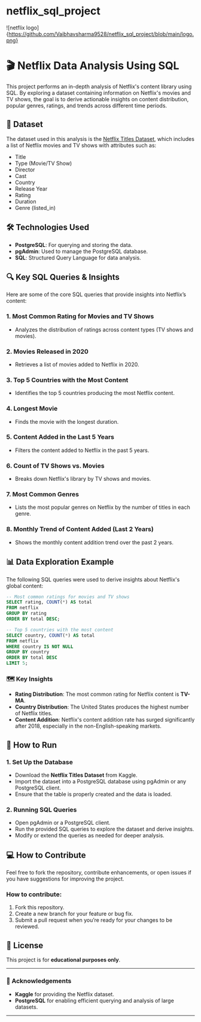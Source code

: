 # netflix_sql_project
![netflix logo]{https://github.com/Vaibhavsharma9528/netflix_sql_project/blob/main/logo.png}

# 🎬 Netflix Data Analysis Using SQL

This project performs an in-depth analysis of Netflix's content library using SQL. By exploring a dataset containing information on Netflix's movies and TV shows, the goal is to derive actionable insights on content distribution, popular genres, ratings, and trends across different time periods.

## 📁 Dataset

The dataset used in this analysis is the [Netflix Titles Dataset](https://www.kaggle.com/datasets/shivamb/netflix-shows), which includes a list of Netflix movies and TV shows with attributes such as:

- Title
- Type (Movie/TV Show)
- Director
- Cast
- Country
- Release Year
- Rating
- Duration
- Genre (listed_in)

## 🛠️ Technologies Used

- **PostgreSQL**: For querying and storing the data.
- **pgAdmin**: Used to manage the PostgreSQL database.
- **SQL**: Structured Query Language for data analysis.

## 🔍 Key SQL Queries & Insights

Here are some of the core SQL queries that provide insights into Netflix’s content:

### 1. **Most Common Rating for Movies and TV Shows**
   - Analyzes the distribution of ratings across content types (TV shows and movies).

### 2. **Movies Released in 2020**
   - Retrieves a list of movies added to Netflix in 2020.

### 3. **Top 5 Countries with the Most Content**
   - Identifies the top 5 countries producing the most Netflix content.

### 4. **Longest Movie**
   - Finds the movie with the longest duration.

### 5. **Content Added in the Last 5 Years**
   - Filters the content added to Netflix in the past 5 years.

### 6. **Count of TV Shows vs. Movies**
   - Breaks down Netflix's library by TV shows and movies.

### 7. **Most Common Genres**
   - Lists the most popular genres on Netflix by the number of titles in each genre.

### 8. **Monthly Trend of Content Added (Last 2 Years)**
   - Shows the monthly content addition trend over the past 2 years.

## 📊 Data Exploration Example

The following SQL queries were used to derive insights about Netflix's global content:

```sql
-- Most common ratings for movies and TV shows
SELECT rating, COUNT(*) AS total
FROM netflix
GROUP BY rating
ORDER BY total DESC;
````

```sql
-- Top 5 countries with the most content
SELECT country, COUNT(*) AS total
FROM netflix
WHERE country IS NOT NULL
GROUP BY country
ORDER BY total DESC
LIMIT 5;
```

### 🗺️ Key Insights

* **Rating Distribution**: The most common rating for Netflix content is **TV-MA**.
* **Country Distribution**: The United States produces the highest number of Netflix titles.
* **Content Addition**: Netflix's content addition rate has surged significantly after 2018, especially in the non-English-speaking markets.

## 🚀 How to Run

### 1. **Set Up the Database**

* Download the **Netflix Titles Dataset** from Kaggle.
* Import the dataset into a PostgreSQL database using pgAdmin or any PostgreSQL client.
* Ensure that the table is properly created and the data is loaded.

### 2. **Running SQL Queries**

* Open pgAdmin or a PostgreSQL client.
* Run the provided SQL queries to explore the dataset and derive insights.
* Modify or extend the queries as needed for deeper analysis.


## 💻 How to Contribute

Feel free to fork the repository, contribute enhancements, or open issues if you have suggestions for improving the project.

### How to contribute:

1. Fork this repository.
2. Create a new branch for your feature or bug fix.
3. Submit a pull request when you’re ready for your changes to be reviewed.

## 📌 License

This project is for **educational purposes only**.

---

### 🤝 Acknowledgements

* **Kaggle** for providing the Netflix dataset.
* **PostgreSQL** for enabling efficient querying and analysis of large datasets.

---



